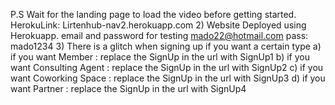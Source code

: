 P.S Wait for the landing page to load the video before getting started.
HerokuLink: Lirtenhub-nav2.herokuapp.com
2) Website Deployed using Herokuapp. email and password for testing mado22@hotmail.com  pass: mado1234
3) There is a glitch when signing up if you want a certain type 
a) if you want Member : replace the SignUp in the url with SignUp1
b) if you want Consulting Agent : replace the SignUp in the url with SignUp2
c) if you want Coworking Space : replace the SignUp in the url with SignUp3
d) if you want Partner : replace the SignUp in the url with SignUp4
 

